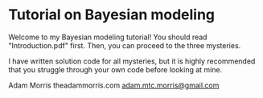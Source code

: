 # Tutorial on Bayesian modeling

Welcome to my Bayesian modeling tutorial! You should read "Introduction.pdf" first. Then, you can proceed to the three mysteries.

I have written solution code for all mysteries, but it is highly recommended that you struggle through your own code before looking at mine.

Adam Morris
theadammorris.com
adam.mtc.morris@gmail.com

